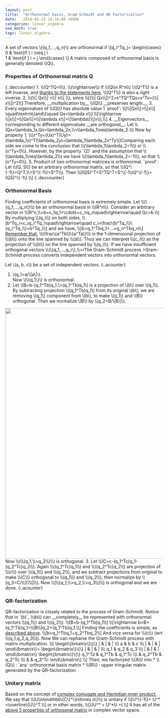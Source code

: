 ```yaml
---
layout: post
title:  "Orthonormal basis, Gram-Schmidt and QR factorization"
date:   2018-05-15 18:16:00 +0900
categories: linear_algebra
use_math: true
tags: linear_algebra
---
```

A set of vectors \\(\{q_1,...,q_n\}\\) are orthonormal if
\\[q_i^Tq_j=
\begin{cases}
    0 & \text\{if \} i \neq j \\\
    1 & \text\{if \} i = j
\end{cases}
\\]
A matrix composed of orthonormal basis is generally denoted \\(Q\\).  
<h3 id="properties_of_orthonormal">Properties of Orthonormal matrix Q</h3>
{:.deccounter}
1. \\(Q^TQ=I\\).  
\\(\rightarrow\\) If \\(Q\in R^n\\) \\(Q^T\\) is a left inverse, and <a href = "{{site.url}}/linear_algebra/2018/05/10/left-inverse-is-the-right-inverse.html" target="_blank">thanks to the statements here</a>, \\(Q^T\\) is also a right inverse.
2. \\(\\| Qx\\| =\\| x\\| \\), since \\[{\\| Qx\\|}^2=x^TQ^TQx=x^Tx={\\| x\\|}^2\\]
Therefore, __multiplication by__ \\(Q\\) __preserves length.__
3. Every eigenvalues of \\(Q\\) has absolute value 1  
`proof`:
\\[\\|Qx\\|=\\|x\\| \quad\textrm\{and\}\quad Qx=\lambda x\\]
\\[\rightarrow \\|x\\|=\\|Qx\\|=\\|\lambda x\\|=\|\lambda\|\\|x\\|,\\]
4. __Eigenvectors__ corresponding to different eigenvalues __are orthogonal__.  
Let \\(Qx=\lambda_1x,Qx=\lambda_2x,\\>\lambda_1\neq\lambda_2.\\) Now by property 1, \\[x^Ty=(Ux)^T(Uy)=(\lambda_1x)^T(\lambda_2y)=\lambda_1\lambda_2x^Ty\\]Comparing each side we come to the conclusion that \\(\lambda_1\lambda_2=1\\) or \\(x^Ty=0\\).  
However, by the property `(2)` and the assumption that \\(\lambda_1\neq\lambda_2\\) we have \\(\lambda_1\lambda_2=-1\\), so that \\(x^Ty=0\\).
5. Product of two orthonormal matrices is orthonormal.
`proof`:  
Let \\(Q, S\\) be an arbitrary orthonormal matrix, so that \\(Q^\{-1\}=Q^T,\\>S^\{-1\}=S^T\\). Then
\\[(QS)^T=S^TQ^T=S^\{-1\}Q^\{-1\}=(QS)^\{-1\}.\\]
{:.deccounter}

<h3 id="ortho_basis">Orthonormal Basis</h3>
Finding coefficients of orthonormal basis is extremely simple.  
Let  \\(\{q_1,...,q_n\}\\) be an orthonormal basis in \\(R^n\\).  
Consider an arbitrary vector in \\(R^n,\\>b=c_1q_1+\cdots+c_nq_n\quad\rightarrow\quad Qc=b.\\)  
By multiplying \\(q_i\\) on both sides, \\[b^Tq_i=c_iq_i^Tq_i\quad\rightarrow\quad c_i=\frac\{b^Tq_i\}\{q_i^Tq_i\}=b^Tq_i\\]
and we have,
\\[b=q_1^Tbq_1+...+q_n^Tbq_n\\]
<a href="{{site.url}}/linear_algebra/2018/05/16/projection.html#one-dim-proj" target="_blank">Remember that</a>, \\(\frac\{a^Tb\}\{a^Ta\}\\) is the 1-dimensional projection of \\(b\\) onto the line spanned by \\(a\\). Thus we can interpret \\(c_i\\) as the projection of \\(b\\) on the line spanned by \\(q_i\\).  
If we have insufficient orthogonal vectors \\(\{q_1,...,q_r\},\\>r<n\\) then \\[Qx=b\\] mignt nit have an answer, and the problem indeed becomes projection.
\\[Q^TQ\hat\{x\}=Q^Tb\quad\rightarrow\quad \hat\{x\}=Q^Tb=
\begin\{bmatrix\}\{\}
q_1^Tb \\\ \vdots \\\ q_r^Tb
\end\{bmatrix\}
\\]
(Columns are independent, since they are orthonormal)  
so that, the projection \\(p=Q\hat\{x\}=QQ^Tb\\)  


<h3 id="gram_schmidt">The Gram-Schmidt process</h3>
>Gram-Schmidt process converts independent vectors into orthonormal vectors.

Let \\(a, b, c\\) be a set of independent vectors.
{:.acounter}
1. \\(q_1=a/\\|a\\|\\).  
Now \\(\\{q_1\\}\\) is orthonormal.
2. Let \\(B=b-(q_1^Tb)q_1.\\>(q_1^Tb)q_1\\) is a projection of \\(b\\) over \\(q_1\\).  
By subtracting projection \\((q_1^Tb)q_1\\) from its original \\(b\\), we are removing \\(q_1\\) component from \\(b\\), to make \\(q_1\\) and \\(B\\) orthogonal. Then we normalize \\(B\\) by \\(q_2=B/\\|B\\|\\).
<img src="{{site.url}}/images/math/linear_alg/gram_schmidt.png" width="800" class="center"/>  
Now \\(\\{q_1,\\>q_2\\}\\) is orthogonal.
3. Let \\(C=c-(q_1^Tc)q_1-(q_2^Tc)q_2\\). Again \\((q_1^Tc)q_1\\) and \\((q_2^Tc)q_2\\) are projection of \\(c\\) over \\(q_1\\) and \\(q_2\\), and we subtract projections from original to make \\(C\\) orthogonal to \\(q_1\\) and \\(q_2\\), then normalize by \\(q_3=C/\\|C\\|\\).  
Now \\(\\{q_1,\\>q_2,\\>q_3\\}\\) is orthogonal and we are done.
{:.acounter}
<h3 id="qr_fact">QR-factorization</h3>
QR-factorization is closely related to the process of Gram-Schmidt.  
Notice that in `(b)`, \\(b\\) can __completely__ be represented with orthonormal vectors \\(q_1\\) and \\(q_2\\).
\\[B=b-(q_1^Tb)q_1\\]
\\[\rightarrow b=B+(q_1^Tb)q_1=\\|B\\|q_2+(q_1^Tb)q_1.\\]
Finding the coefficients is simple, as <a href="#ortho_basis">described above</a>.
\\[b=q_1^Tbq_1+q_2^Tbq_2\\]
And vice versa for \\(c\\) (wrt \\(q_1,q_2,q_3\\)). Now We can repharse the Gram-Schmidt process with matrix multiplication.
\\[
\begin\{bmatrix\}\{\}
| & | & | \\\
a & b & c \\\
| & | & |
\end\{bmatrix\}=
\begin\{bmatrix\}\{\}
| & | & | \\\
q_1 & q_2 & q_3 \\\
| & | & |
\end\{bmatrix\}
\begin\{bmatrix\}\{\}
q_1^Ta & q_1^Tb & q_1^Tc \\\
 & q_2^Tb & q_2^Tc \\\
 &  & q_3^Tc
\end\{bmatrix\}
\\]
Then, we factorized \\(A\\) into 
* \\(Q\\) : `any` orthonormal basis matrix
* \\(R\\) : upper tringular matrix generated by the QR-factorization

<h3 id="unitray_mat">Unitary matrix</h3>
Based on the concept of <a href="{{site.url}}/linear_algebra/2018/05/18/complex-inner-prod.html#hermit_inner_prod" target="_blank">complex conjugate and Hermitian inner product,</a>  
We say that \\(U\in\mathbb\{C\}^\{n\times n\}\\) is unitary if \\[U^\{-1\}= U^* =\overline\{U\}^T.\\]
or in other words, \\[UU^* = U^*U =I.\\]
It has all of the <a href="#properties_of_orthonormal">above 5 properties of orthogonal matrix</a> in complex vector space.
